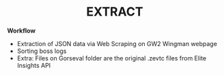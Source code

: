 <div align="center">
  <h1>EXTRACT</h1>
</div>


**Workflow**
- Extraction of JSON data via Web Scraping on GW2 Wingman webpage
- Sorting boss logs
- Extra: Files on Gorseval folder are the original .zevtc files from Elite Insights API

